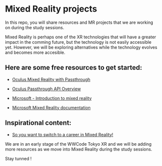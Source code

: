 # Mixed Reality projects

In this repo, you will share resources and MR projects that we are working on during the study sessions. 

Mixed Reality is perhaps one of the XR technologies that will have a greater impact in the comming future, but the technology is not easily accessible yet. However, we will be exploring alternatives while the technology evolves and becomes more accesible.

## Here are some free resources to get started:

* [Oculus Mixed Reality with Passthrough](https://developer.oculus.com/blog/mixed-reality-with-passthrough/)

* [Oculus Passthrough API Overview](https://developer.oculus.com/documentation/unity/unity-passthrough/)

* [Microsoft - Introduction to mixed reality](https://docs.microsoft.com/en-us/learn/modules/intro-to-mixed-reality/)

* [Microsoft Mixed Reality documentation](https://docs.microsoft.com/en-us/windows/mixed-reality/)

## Inspirational content:

* [So you want to switch to a career in Mixed Reality!](https://docs.microsoft.com/en-us/events/ignite-mar-2021/azure/learning-zone/lrn237/) 


We are in an early stage of the WWCode Tokyo XR and we will be adding more resources as we move into Mixed Reality during the study sessions.

Stay tunned !

